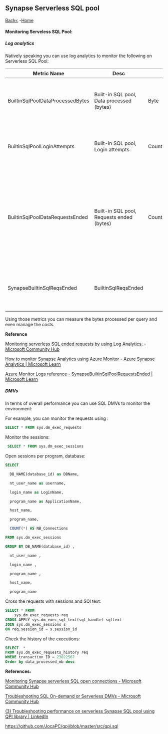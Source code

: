 ## Synapse Serverless SQL pool 

[Back<](https://github.com/LiliamLeme/FTALive-Sessions_Synapse_SQL/blob/main/content/data/Synapse_SQL/SQL%20Serveless%20Pool/Delta_timetravel_serveless.md) -[Home](https://github.com/LiliamLeme/FTALive-Sessions_Synapse_SQL/blob/main/content/data/Synapse_SQL/SQL%20Serveless%20Pool/Agenda_serveless.md)

#### **Monitoring Serveless SQL Pool:**

##### **Log analytics**

Natively speaking you can use log analytics to monitor the following on Serverless SQL Pool:



| Metric Name                      | Desc                                      |       |               | Desc                                                         |
| -------------------------------- | ----------------------------------------- | ----- | ------------- | ------------------------------------------------------------ |
| BuiltinSqlPoolDataProcessedBytes | Built-in SQL pool, Data processed (bytes) | Byte  | Sum (default) | Amount of data processed by the built-in serverless SQL pool. |
| BuiltinSqlPoolLoginAttempts      | Built-in SQL pool, Login attempts         | Count | Sum (default) | Number of login attempts for the built-in serverless SQL pool. |
| BuiltinSqlPoolDataRequestsEnded  | Built-in SQL pool, Requests ended (bytes) | Count | Sum (default) | Number of ended SQL requests for the built-in serverless SQL pool.  Use the Result dimension of this metric to filter by final state. |
| SynapseBuiltinSqlReqsEnded       | BuiltinSqlReqsEnded                       |       |               | Azure Synapse built-in serverless SQL pool ended requests.   |

Using those metrics you can measure the bytes processed per query and even manage the costs.



**Reference**

[Monitoring serverless SQL ended requests by using Log Analytics. - Microsoft Community Hub](https://techcommunity.microsoft.com/t5/azure-synapse-analytics-blog/monitoring-serverless-sql-ended-requests-by-using-log-analytics/ba-p/3650383)

[How to monitor Synapse Analytics using Azure Monitor - Azure Synapse Analytics | Microsoft Learn](https://learn.microsoft.com/en-us/azure/synapse-analytics/monitoring/how-to-monitor-using-azure-monitor#metrics)

[Azure Monitor Logs reference - SynapseBuiltinSqlPoolRequestsEnded | Microsoft Learn](https://learn.microsoft.com/en-us/azure/azure-monitor/reference/tables/synapsebuiltinsqlpoolrequestsended)

##### **DMVs**

In terms of overall performance you can use SQL DMVs to monitor the environment:

For example, you can monitor the requests using  : 

```sql
SELECT * FROM sys.dm_exec_requests
```

Monitor the sessions:

```sql
 SELECT * FROM sys.dm_exec_sessions 
```



Open sessions per program, database:

```sql
SELECT

  DB_NAME(database_id) as DBName, 

  nt_user_name as username, 

  login_name as LoginName,

  program_name as ApplicationName,

  host_name,

  program_name,

  COUNT(*) AS NB_Connections

FROM sys.dm_exec_sessions

GROUP BY DB_NAME(database_id) , 

  nt_user_name , 

  login_name ,

  program_name ,

  host_name,

  program_name
```



Cross the requests with sessions and SQl text:

```sql
SELECT * FROM 
    sys.dm_exec_requests req 
CROSS APPLY sys.dm_exec_sql_text(sql_handle) sqltext
JOIN sys.dm_exec_sessions s 
ON req.session_id = s.session_id
```



Check the history of the executions:

```sql
SELECT  * 
FROM sys.dm_exec_requests_history req 
WHERE transaction_ID = 23022567
Order by data_processed_mb desc


```

**References:** 

[Monitoring Synapse serverless SQL open connections - Microsoft Community Hub](https://techcommunity.microsoft.com/t5/azure-synapse-analytics-blog/monitoring-synapse-serverless-sql-open-connections/ba-p/3298577)

[Troubleshooting SQL On-demand or Serverless DMVs - Microsoft Community Hub](https://techcommunity.microsoft.com/t5/azure-synapse-analytics-blog/troubleshooting-sql-on-demand-or-serverless-dmvs/ba-p/1955869)

[(3) Troubleshooting performance on serverless Synapse SQL pool using QPI library | LinkedIn](https://www.linkedin.com/pulse/troubleshooting-performance-serverless-synapse-sql-pool-jovan-popovic/)

https://github.com/JocaPC/qpi/blob/master/src/qpi.sql 
